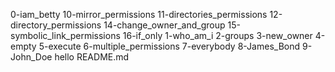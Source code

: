0-iam_betty
10-mirror_permissions
11-directories_permissions
12-directory_permissions
14-change_owner_and_group
15-symbolic_link_permissions
16-if_only
1-who_am_i
2-groups
3-new_owner
4-empty
5-execute
6-multiple_permissions
7-everybody
8-James_Bond
9-John_Doe
hello
README.md
